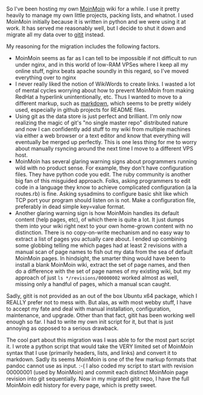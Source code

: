 So I've been hosting my own [MoinMoin](http://moinmo.in/) wiki for a while. I use it pretty heavily to manage my own little projects, packing lists, and whatnot. I used MoinMoin initially because it is written in python and we were using it at work. It has served me reasonably well, but I decide to shut it down and migrate all my data over to [gitit](http://gitit.johnmacfarlane.net/) instead.

My reasoning for the migration includes the following factors.

*   MoinMoin seems as far as I can tell to be impossible if not difficult to run under nginx, and in this world of low-RAM VPSes where I keep all my online stuff, nginx beats apache soundly in this regard, so I've moved everything over to nginx
*   I never really liked the notion of WikiWords to create links. I wasted a lot of mental cycles worrying about how to prevent MoinMoin from making RedHat a hyperlink unintentionally, etc. Thus I wanted to move to a different markup, such as [markdown](http://daringfireball.net/projects/markdown/), which seems to be pretty widely used, especially in github projects for README files.
*   Using git as the data store is just perfect and brilliant. I'm only now realizing the magic of git's "no single master repo" distributed nature and now I can confidently add stuff to my wiki from multiple machines via either a web browser or a text editor and know that everything will eventually be merged up perfectly. This is one less thing for me to worry about manually rsyncing around the next time I move to a different VPS host.
*   MoinMoin has several glaring warning signs about programmers running wild with no product sense. For example, they don't have configuration files. They have python code you edit. The ruby community is another big fan of this misguided approach. Folks, asking programmers to edit code in a language they know to achieve complicated configuration (a la routes.rb) is fine. Asking sysadmins to configure basic shit like which TCP port your program should listen on is not. Make a configuration file, preferably in dead simple key=value format.
*   Another glaring warning sign is how MoinMoin handles its default content (help pages, etc), of which there is quite a lot. It just dumps them into your wiki right next to your own home-grown content with no distinction. There is no copy-on-write mechanism and no easy way to extract a list of pages you actually care about. I ended up combining some globbing telling me which pages had at least 2 revisions with a manual scan of page names to fish out my data from the sea of default MoinMoin pages. In hindsight, the smarter thing would have been to install a blank MoinMoin wiki, extract the set of page names, and then do a difference with the set of page names of my existing wiki, but my approach of just `ls */revisions/00000002` worked almost as well, missing only a handful of pages, which a manual scan caught.

Sadly, gitit is not provided as an out of the box Ubuntu x64 package, which I REALLY prefer not to mess with. But alas, as with most webby stuff, I have to accept my fate and deal with manual installation, configuration, maintenance, and upgrade. Other than that fact, gitit has been working well enough so far. I had to write my own init script for it, but that is just annoying as opposed to a serious drawback.

The cool part about this migration was I was able to for the most part script it. I wrote a python script that would take the VERY limited set of MoinMoin syntax that I use (primarily headers, lists, and links) and convert it to markdown. Sadly its seems MoinMoin is one of the few markup formats that pandoc cannot use as input. :-( I also coded my script to start with revision 00000001 (used by MoinMoin) and commit each distinct MoinMoin page revision into git sequentially. Now in my migrated gitit repo, I have the full MoinMoin edit history for every page, which is pretty sweet.
